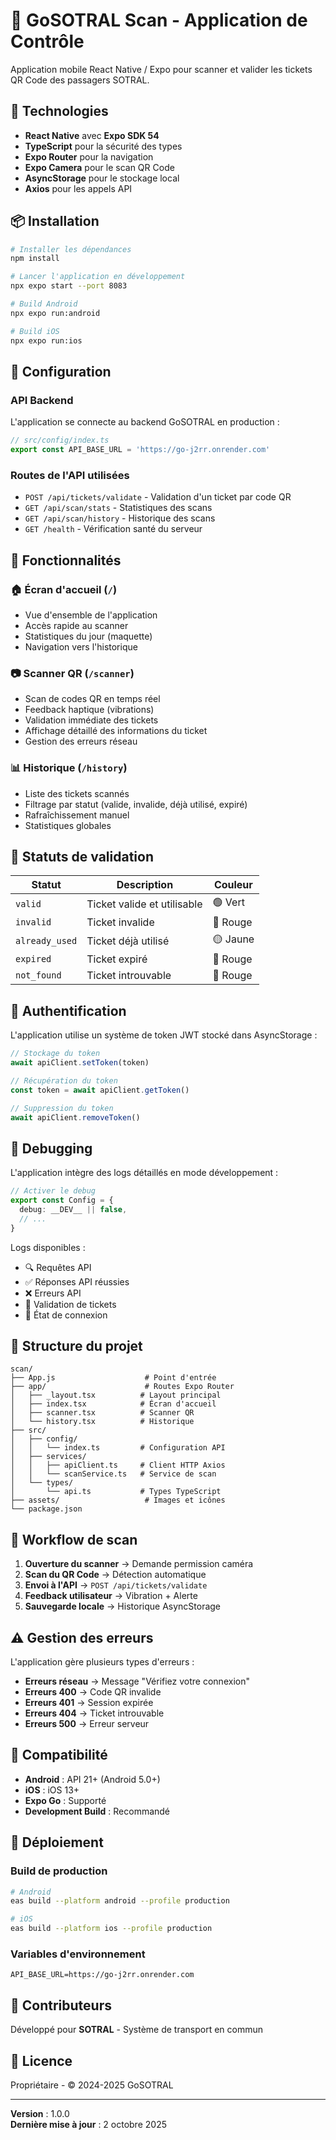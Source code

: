 # 📱 GoSOTRAL Scan - Application de Contrôle

Application mobile React Native / Expo pour scanner et valider les tickets QR Code des passagers SOTRAL.

## 🚀 Technologies

- **React Native** avec **Expo SDK 54**
- **TypeScript** pour la sécurité des types
- **Expo Router** pour la navigation
- **Expo Camera** pour le scan QR Code
- **AsyncStorage** pour le stockage local
- **Axios** pour les appels API

## 📦 Installation

```bash
# Installer les dépendances
npm install

# Lancer l'application en développement
npx expo start --port 8083

# Build Android
npx expo run:android

# Build iOS
npx expo run:ios
```

## 🔧 Configuration

### API Backend

L'application se connecte au backend GoSOTRAL en production :

```typescript
// src/config/index.ts
export const API_BASE_URL = 'https://go-j2rr.onrender.com'
```

### Routes de l'API utilisées

- `POST /api/tickets/validate` - Validation d'un ticket par code QR
- `GET /api/scan/stats` - Statistiques des scans
- `GET /api/scan/history` - Historique des scans
- `GET /health` - Vérification santé du serveur

## 📱 Fonctionnalités

### 🏠 Écran d'accueil (`/`)
- Vue d'ensemble de l'application
- Accès rapide au scanner
- Statistiques du jour (maquette)
- Navigation vers l'historique

### 📷 Scanner QR (`/scanner`)
- Scan de codes QR en temps réel
- Feedback haptique (vibrations)
- Validation immédiate des tickets
- Affichage détaillé des informations du ticket
- Gestion des erreurs réseau

### 📊 Historique (`/history`)
- Liste des tickets scannés
- Filtrage par statut (valide, invalide, déjà utilisé, expiré)
- Rafraîchissement manuel
- Statistiques globales

## 🎯 Statuts de validation

| Statut | Description | Couleur |
|--------|-------------|---------|
| `valid` | Ticket valide et utilisable | 🟢 Vert |
| `invalid` | Ticket invalide | 🔴 Rouge |
| `already_used` | Ticket déjà utilisé | 🟡 Jaune |
| `expired` | Ticket expiré | 🔴 Rouge |
| `not_found` | Ticket introuvable | 🔴 Rouge |

## 🔐 Authentification

L'application utilise un système de token JWT stocké dans AsyncStorage :

```typescript
// Stockage du token
await apiClient.setToken(token)

// Récupération du token
const token = await apiClient.getToken()

// Suppression du token
await apiClient.removeToken()
```

## 🐛 Debugging

L'application intègre des logs détaillés en mode développement :

```typescript
// Activer le debug
export const Config = {
  debug: __DEV__ || false,
  // ...
}
```

Logs disponibles :
- 🔍 Requêtes API
- ✅ Réponses API réussies
- ❌ Erreurs API
- 🎫 Validation de tickets
- 🔗 État de connexion

## 📝 Structure du projet

```
scan/
├── App.js                    # Point d'entrée
├── app/                      # Routes Expo Router
│   ├── _layout.tsx          # Layout principal
│   ├── index.tsx            # Écran d'accueil
│   ├── scanner.tsx          # Scanner QR
│   └── history.tsx          # Historique
├── src/
│   ├── config/
│   │   └── index.ts         # Configuration API
│   ├── services/
│   │   ├── apiClient.ts     # Client HTTP Axios
│   │   └── scanService.ts   # Service de scan
│   └── types/
│       └── api.ts           # Types TypeScript
├── assets/                   # Images et icônes
└── package.json
```

## 🔄 Workflow de scan

1. **Ouverture du scanner** → Demande permission caméra
2. **Scan du QR Code** → Détection automatique
3. **Envoi à l'API** → `POST /api/tickets/validate`
4. **Feedback utilisateur** → Vibration + Alerte
5. **Sauvegarde locale** → Historique AsyncStorage

## ⚠️ Gestion des erreurs

L'application gère plusieurs types d'erreurs :

- **Erreurs réseau** → Message "Vérifiez votre connexion"
- **Erreurs 400** → Code QR invalide
- **Erreurs 401** → Session expirée
- **Erreurs 404** → Ticket introuvable
- **Erreurs 500** → Erreur serveur

## 📱 Compatibilité

- **Android** : API 21+ (Android 5.0+)
- **iOS** : iOS 13+
- **Expo Go** : Supporté
- **Development Build** : Recommandé

## 🚀 Déploiement

### Build de production

```bash
# Android
eas build --platform android --profile production

# iOS
eas build --platform ios --profile production
```

### Variables d'environnement

```env
API_BASE_URL=https://go-j2rr.onrender.com
```

## 👥 Contributeurs

Développé pour **SOTRAL** - Système de transport en commun

## 📄 Licence

Propriétaire - © 2024-2025 GoSOTRAL

---

**Version** : 1.0.0  
**Dernière mise à jour** : 2 octobre 2025
